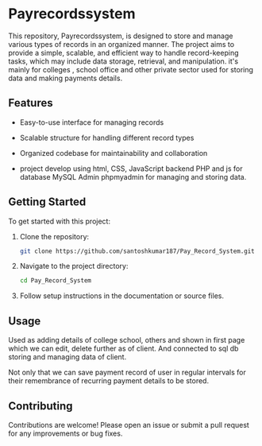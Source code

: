 # Payrecordssystem

This repository, Payrecordssystem, is designed to store and manage various types of records in an organized manner. The project aims to provide a simple, scalable, and efficient way to handle record-keeping tasks, which may include data storage, retrieval, and manipulation.
 it's mainly for colleges , school office and other private sector used for storing data and making payments details.

## Features

- Easy-to-use interface for managing records
- Scalable structure for handling different record types

- Organized codebase for maintainability and collaboration

- project develop using html, CSS, JavaScript backend PHP and js for database MySQL Admin phpmyadmin for managing and storing data.


## Getting Started

To get started with this project:

1. Clone the repository:
   ```bash
   git clone https://github.com/santoshkumar187/Pay_Record_System.git
   ```
2. Navigate to the project directory:
   ```bash
   cd Pay_Record_System
   ```
3. Follow setup instructions in the documentation or source files.

## Usage

Used as adding details of college school, others and shown in first page which we can edit, delete further as of client. And connected to sql db storing and managing data of client.

Not only that we can save payment record of user in regular intervals for their remembrance of recurring payment details to be stored.

## Contributing

Contributions are welcome! Please open an issue or submit a pull request for any improvements or bug fixes.

